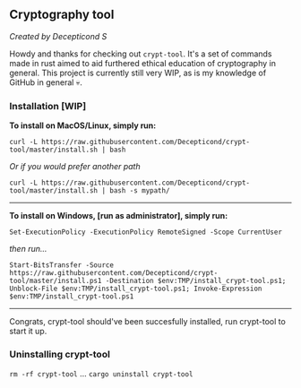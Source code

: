 ## Cryptography tool
*Created by Decepticond S*

Howdy and thanks for checking out `crypt-tool`. It's a set of commands made in rust aimed to aid furthered ethical education of cryptography in general.
This project is currently still very WIP, as is my knowledge of GitHub in general :skull:.

### Installation [WIP] 
**To install on MacOS/Linux, simply run:**

`curl -L https://raw.githubusercontent.com/Decepticond/crypt-tool/master/install.sh | bash`

*Or if you would prefer another path*

`curl -L https://raw.githubusercontent.com/Decepticond/crypt-tool/master/install.sh | bash -s mypath/`
* * * * * * * * * * * * * * * * * * * * * * * * * * * * * * * * * * * * * * * * * * * * * * * * *

**To install on Windows, [run as administrator], simply run:**

`Set-ExecutionPolicy -ExecutionPolicy RemoteSigned -Scope CurrentUser`

*then run...*

`Start-BitsTransfer -Source https://raw.githubusercontent.com/Decepticond/crypt-tool/master/install.ps1 -Destination $env:TMP/install_crypt-tool.ps1; Unblock-File $env:TMP/install_crypt-tool.ps1; Invoke-Expression $env:TMP/install_crypt-tool.ps1`


_ _ _ _ _ _ _ _ _ _ _ _ _ _ _ _ _ _ _ _ _ _ _ _ _ _ _ _ _ _ _ _ _ _ _ _ _ _ _ _ _ _ _ 

Congrats, crypt-tool should've been succesfully installed, run crypt-tool to start it up.


### Uninstalling crypt-tool
`rm -rf crypt-tool`
...
`cargo uninstall crypt-tool`


